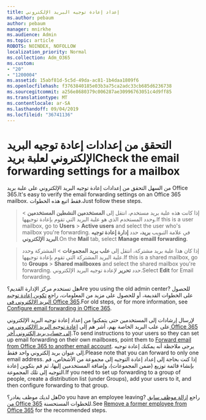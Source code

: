 ```yaml
---
title: إعداد إعادة توجيه البريد الإلكتروني
ms.author: pebaum
author: pebaum
manager: mnirkhe
ms.audience: Admin
ms.topic: article
ROBOTS: NOINDEX, NOFOLLOW
localization_priority: Normal
ms.collection: Adm_O365
ms.custom:
- "20"
- "1200004"
ms.assetid: 15abf81d-5c5d-49da-ac81-1b4daa1809f6
ms.openlocfilehash: f3763840185e03b3a75ca2adc33cb685d6236738
ms.sourcegitcommit: a256e8680379c006287ae30996763051c4d9ff85
ms.translationtype: MT
ms.contentlocale: ar-SA
ms.lasthandoff: 09/04/2019
ms.locfileid: "36741136"
---
```

# <a name="check-the-email-forwarding-settings-for-a-mailbox"></a><span data-ttu-id="5f8b2-102">التحقق من إعدادات إعادة توجيه البريد الإلكتروني لعلبة بريد</span><span class="sxs-lookup"><span data-stu-id="5f8b2-102">Check the email forwarding settings for a mailbox</span></span>

<span data-ttu-id="5f8b2-103">من السهل التحقق من إعدادات إعادة توجيه البريد الإلكتروني على علبة بريد Office 365.</span><span class="sxs-lookup"><span data-stu-id="5f8b2-103">It's easy to verify the email forwarding settings on an Office 365 mailbox.</span></span> <span data-ttu-id="5f8b2-104">فقط اتبع هذه الخطوات.</span><span class="sxs-lookup"><span data-stu-id="5f8b2-104">Just follow these steps.</span></span>
  
> <span data-ttu-id="5f8b2-105">إذا كانت هذه علبة بريد مستخدم، انتقل إلى **المستخدمين النشطين** **المستخدمين** \> وحدد المستخدم الذي هو علبة البريد التي تقوم بإعادة توجيهها.</span><span class="sxs-lookup"><span data-stu-id="5f8b2-105">If this is a user mailbox, go to **Users** \> **Active users** and select the user who's mailbox you're forwarding.</span></span> <span data-ttu-id="5f8b2-106">في علامة التبويب **بريد،** حدد **إدارة إعادة توجيه البريد الإلكتروني**.</span><span class="sxs-lookup"><span data-stu-id="5f8b2-106">On the **Mail** tab, select **Manage emaill forwarding**.</span></span>
    
> <span data-ttu-id="5f8b2-107">إذا كان هذا علبة بريد مشتركة، انتقل إلى **علب بريد** **المجموعات** \> المشتركة وحدد علبة البريد المشتركة التي تقوم بإعادة توجيهها.</span><span class="sxs-lookup"><span data-stu-id="5f8b2-107">If this is a shared mailbox, go to **Groups** \> **Shared mailboxes** and select the shared mailbox you're forwarding.</span></span> <span data-ttu-id="5f8b2-108">حدد **تحرير** لإعادة توجيه البريد الإلكتروني.</span><span class="sxs-lookup"><span data-stu-id="5f8b2-108">Select **Edit** for Email forwarding.</span></span>

<span data-ttu-id="5f8b2-109">هل تستخدم مركز الإدارة القديم؟</span><span class="sxs-lookup"><span data-stu-id="5f8b2-109">Are you using the old admin center?</span></span> <span data-ttu-id="5f8b2-110">للحصول على الخطوات القديمة، أو للحصول على مزيد من المعلومات، راجع [تكوين إعادة توجيه البريد الإلكتروني في Office 365](https://docs.microsoft.com/office365/admin/email/configure-email-forwarding).</span><span class="sxs-lookup"><span data-stu-id="5f8b2-110">For old steps, or for more information, see [Configure email forwarding in Office 365](https://docs.microsoft.com/office365/admin/email/configure-email-forwarding).</span></span>
  
<span data-ttu-id="5f8b2-111">لإرسال إرشادات إلى المستخدمين حتى يتمكنوا من إعداد إعادة توجيه البريد الإلكتروني على علب البريد الخاصة بهم، أشر هم إلى [إعادة توجيه البريد الإلكتروني من Office 365 إلى حساب بريد إلكتروني آخر](https://support.office.com/article/Forward-email-from-Office-365-to-another-email-account-1ed4ee1e-74f8-4f53-a174-86b748ff6a0e).</span><span class="sxs-lookup"><span data-stu-id="5f8b2-111">To send instructions to your users so they can set up email forwarding on their own mailboxes, point them to [Forward email from Office 365 to another email account](https://support.office.com/article/Forward-email-from-Office-365-to-another-email-account-1ed4ee1e-74f8-4f53-a174-86b748ff6a0e).</span></span> <span data-ttu-id="5f8b2-112">يرجى ملاحظة أنه يمكنك إعادة توجيه إلى عنوان بريد إلكتروني واحد فقط.</span><span class="sxs-lookup"><span data-stu-id="5f8b2-112">Please note that you can forward to only one email address.</span></span> <span data-ttu-id="5f8b2-113">إذا كنت بحاجة إلى إعداد إعادة التوجيه إلى مجموعة من الأشخاص، قم بإنشاء قائمة توزيع (ضمن المجموعات)، وإضافة المستخدمين إليها، ثم قم بتكوين إعادة التوجيه إلى تلك المجموعة.</span><span class="sxs-lookup"><span data-stu-id="5f8b2-113">If you need to set up forwarding to a group of people, create a distribution list (under Groups), add your users to it, and then configure forwarding to that group.</span></span>
  
<span data-ttu-id="5f8b2-114">هل لديك موظف يغادر؟</span><span class="sxs-lookup"><span data-stu-id="5f8b2-114">Do you have an employee leaving?</span></span> <span data-ttu-id="5f8b2-115">راجع [إزالة موظف سابق من Office 365](https://docs.microsoft.com/office365/admin/add-users/remove-former-employee) للخطوات المستحسنة.</span><span class="sxs-lookup"><span data-stu-id="5f8b2-115">See [Remove a former employee from Office 365](https://docs.microsoft.com/office365/admin/add-users/remove-former-employee) for the recommended steps.</span></span>
  